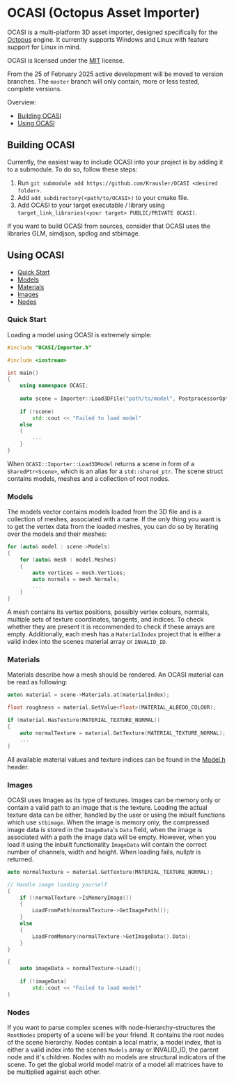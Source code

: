 OCASI (Octopus Asset Importer)
================================

OCASI is a multi-platform 3D asset importer, designed specifically for the [Octopus]('https://github.com/Krausler/Octopus' "Octopus engine link") engine.
It currently supports Windows and Linux with feature support for Linux in mind.

OCASI is licensed under the [MIT](LICENSE) license.

From the 25 of February 2025 active development will be moved to version branches. The `master` branch will only contain, more or less tested, complete versions.

Overview:

- [Building OCASI](#building-ocasi)
- [Using OCASI](#using-ocasi)

Building OCASI
--------------

Currently, the easiest way to include OCASI into your project is by adding it to a submodule. To do so, follow these steps:
1. Run `git submodule add https://github.com/Krausler/OCASI <desired folder>`.
2. Add `add_subdirectory(<path/to/OCASI>)` to your cmake file.
3. Add OCASI to your target executable / library using `target_link_libraries(<your target> PUBLIC/PRIVATE OCASI)`.

If you want to build OCASI from sources, consider that OCASI uses the libraries GLM, simdjson, spdlog and stbimage.

Using OCASI
-----------

- [Quick Start](#quick-start)
- [Models](#models)
- [Materials](#materials)
- [Images](#images)
- [Nodes](#nodes)

### Quick Start

Loading a model using OCASI is extremely simple:
```c++
#include "OCASI/Importer.h"

#include <iostream>

int main()
{
    using namespace OCASI;
    
    auto scene = Importer::Load3DFile("path/to/model", PostprocessorOptions::Triangulate | PostprocessorOptions::GenerateNormals);
    
    if (!scene)
        std::cout << "Failed to load model"
    else
    {
        ...
    }
}
```

When `OCASI::Importer::Load3DModel` returns a scene in form of a `SharedPtr<Scene>`, 
which is an alias for a `std::shared_ptr`. The scene struct contains models, meshes and a collection of root nodes.

### Models

The models vector contains models loaded from the 3D file and is a collection of meshes, associated with a name. 
If the only thing you want is to get the vertex data from the loaded meshes, you can do so by iterating over the models and their meshes:

```c++
for (auto& model : scene->Models)
{
    for (auto& mesh : model.Meshes)
    {
        auto vertices = mesh.Vertices;
        auto normals = mesh.Normals;
        ...
    }
}
```

A mesh contains its vertex positions, possibly vertex colours, normals, multiple sets of texture coordinates, tangents,
and indices. To check whether they are present it is recommended to check if these arrays are empty. 
Additionally, each mesh has a `MaterialIndex` project that is either a valid index into the scenes material array or `INVALID_ID`.

### Materials

Materials describe how a mesh should be rendered. An OCASI material can be read as following:

```c++
auto& material = scene->Materials.at(materialIndex); 

float roughness = material.GetValue<float>(MATERIAL_ALBEDO_COLOUR);

if (material.HasTexture(MATERIAL_TEXTURE_NORMAL))
{
    auto normalTexture = material.GetTexture(MATERIAL_TEXTURE_NORMAL);
    ...
}
```

All available material values and texture indices can be found in the [Model.h](OCASI/src/OCASI/Core/Model.h) header.

### Images

OCASI uses Images as its type of textures. Images can be memory only or contain a valid path to an image that is the texture. 
Loading the actual texture data can be either, handled by the user or using the inbuilt functions which use `stbimage`.
When the image is memory only, the compressed image data is stored in the `ImageData`'s `Data` field, when the image
is associated with a path the image data will be empty. However, when you load it using the inbuilt functionality `ImageData`
will contain the correct number of channels, width and height. When loading fails, nullptr is returned.

```c++
auto normalTexture = material.GetTexture(MATERIAL_TEXTURE_NORMAL);

// Handle image loading yourself
{
    if (!normalTexture->IsMemoryImage())
    {
        LoadFromPath(normalTexture->GetImagePath());
    }
    else
    {
        LoadFromMemory(normalTexture->GetImageData().Data);
    }
}

{
    auto imageData = normalTexture->Load();
    
    if (!imageData)
        std::cout << "Failed to load model"
}
```

### Nodes

If you want to parse complex scenes with node-hierarchy-structures the `RootNodes` property of a scene will be your friend.
It contains the root nodes of the scene hierarchy. Nodes contain a local matrix, a model index, 
that is either a valid index into the scenes `Models` array or INVALID_ID, the parent node and it's children. Nodes with no models
are structural indicators of the scene. To get the global world model matrix of a model all matrices have to be multiplied against each other. 